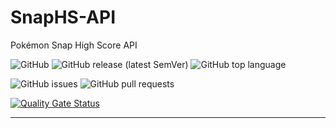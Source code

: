 # SnapHS-API

Pokémon Snap High Score API

![GitHub](https://img.shields.io/github/license/reizuseharu/SnapHS-API)
![GitHub release (latest SemVer)](https://img.shields.io/github/v/release/reizuseharu/SnapHS-API)
![GitHub top language](https://img.shields.io/github/languages/top/reizuseharu/SnapHS-API)

![GitHub issues](https://img.shields.io/github/issues-raw/reizuseharu/SnapHS-API)
![GitHub pull requests](https://img.shields.io/github/issues-pr-raw/reizuseharu/SnapHS-API)

[![Quality Gate Status](https://sonarcloud.io/api/project_badges/measure?project=reizuseharu_SnapHS-API&metric=alert_status)](https://sonarcloud.io/dashboard?id=reizuseharu_SnapHS-API)

---
